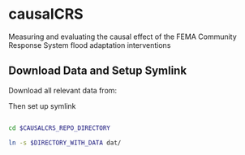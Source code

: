 # causalCRS
Measuring and evaluating the causal effect of the FEMA Community Response System flood adaptation interventions



## Download Data and Setup Symlink
Download all relevant data from: 


Then set up symlink 
```bash

cd $CAUSALCRS_REPO_DIRECTORY 

ln -s $DIRECTORY_WITH_DATA dat/
```


